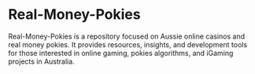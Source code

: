 # Real-Money-Pokies
Real-Money-Pokies is a repository focused on Aussie online casinos and real money pokies. It provides resources, insights, and development tools for those interested in online gaming, pokies algorithms, and iGaming projects in Australia.

